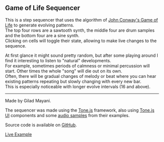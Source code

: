 ## Game of Life Sequencer

This is a step sequencer that uses the algorithm of [John Conway's Game of Life](https://en.wikipedia.org/wiki/Conway%27s_Game_of_Life) to generate evolving patterns.<br>
The top four rows are a sawtooth synth, the middle four are drum samples and the bottom four are a sine synth.<br>
Clicking on cells will toggle their state, allowing to make live changes to the sequence.

At first glance it might sound pretty random, but after some playing around I find it interesting to listen to "natural" developments.<br>
For example, sometimes periods of calmness or minimal percussion will start. Other times the whole "song" will die out on its own.<br>
Often, there will be gradual changes of melody or beat where you can hear existing patterns repeating but slowly changing with every new bar.<br>
This is especially noticeable with longer evolve intervals (16 and above).

---

Made by Gilad Mayani.

The sequencer was made using the [Tone.js](https://tonejs.github.io/) framework,
also using [Tone.js UI](https://github.com/Tonejs/ui) components and some [audio samples](https://github.com/Tonejs/audio) from their examples.

Source code is available on [GitHub](https://github.com/gilad905/life-sequencer).

[Live Example](https://gilad905.github.io/life-sequencer)
